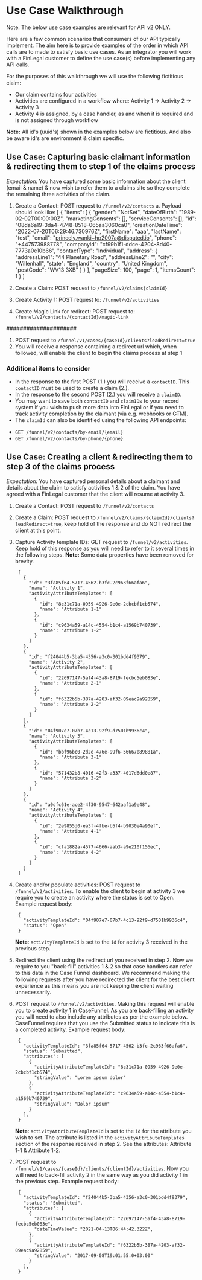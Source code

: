 # Use Case Walkthrough

Note: The below use case examples are relevant for API v2 ONLY.

Here are a few common scenarios that consumers of our API typically implement. The aim here is to provide examples of the order in which API calls are to  made to satisfy basic use cases. As an integrator you will work with a FinLegal customer to define the use case(s) before implementing any API calls.

For the purposes of this walkthrough we will use the following fictitious claim:

* Our claim contains four activities
* Activities are configured in a workflow where: Activity 1 -> Activity 2 -> Activity 3
* Activity 4 is assigned, by a case handler, as and when it is required and is not assigned through workflow

**Note:** All id's (uuid's) shown in the examples below are fictitious. And also be aware id's are environment & claim specific.

## Use Case: Capturing basic claimant information & redirecting them to step 1 of the claims process

*Expectation:* You have captured some basic information about the client (email & name) & now wish to refer them to a claims site so they complete the remaining three activities of the claim.

1. Create a Contact: POST request to `/funnel/v2/contacts`
        a. Payload should look like:
      [
      {
  "items": [
    {
      "gender": "NotSet",
      "dateOfBirth": "1989-02-02T00:00:00Z",
      "marketingConsents": [],
      "serviceConsents": [],
      "id": "08da6a19-3da4-4748-8518-065aa3060ca0",
      "creationDateTime": "2022-07-20T06:29:46.730976Z",
      "firstName": "aaa",
      "lastName": "test",
      "email": "princely.wanki+hp2007a@disputed.io",
      "phone": "+447573988778",
      "companyId": "cf99b1f1-ddce-4204-8d40-7773a0e10b66",
      "contactType": "Individual",
      "address": {
        "addressLine1": "44 Planetary Road",
        "addressLine2": "",
        "city": "Willenhall",
        "state": "England",
        "country": "United Kingdom",
        "postCode": "WV13 3XB"
      }
    }
  ],
  "pageSize": 100,
  "page": 1,
  "itemsCount": 1
}
]

3. Create a Claim: POST request to `/funnel/v2/claims{claimId}`
4. Create Activity 1: POST request to: `/funnel/v2/activities`
5. Create Magic Link for redirect: POST request to: `/funnel/v2/contacts/{contactId}/magic-link`

#####################
1. POST request to `/funnel/v1/cases/{caseId}/clients?leadRedirect=true`
2. You will receive a response containing a redirect url which, when followed, will enable the client to begin the claims process at step 1

### Additional items to consider

- In the response to the first POST (1.) you will receive a `contactID`. This `contactID` must be used to create a claim (2.). 
- In the response to the second POST (2.) you will receive a `claimID`. 
- You may want to save both `contactID` and `claimID`s to your record system if you wish to push more data into FinLegal or if you need to track activity completion by the claimant (via e.g. webhooks or GTM). 
- The `claimId` can also be identified using the following API endpoints:

* `GET /funnel/v2/contacts/by-email/{email}`
* `GET /funnel/v2/contacts/by-phone/{phone}`

## Use Case: Creating a client & redirecting them to step 3 of the claims process

*Expectation:* You have captured personal details about a claimant and details about the claim to satisfy activities 1 & 2 of the claim. You have agreed with a FinLegal customer that the client will resume at activity 3.

1. Create a Contact: POST request to `/funnel/v2/contacts`
2. Create a Claim: POST request to `/funnel/v2/claims/{claimId}/clients?leadRedirect=true`, keep hold of the response and do NOT redirect the client at this point.
3. Capture Activity template IDs: GET request to `/funnel/v2/activities`. Keep hold of this response as you will need to refer to it several times in the following steps. **Note:** Some data properties have been removed for brevity.

        [
          {
            "id": "3fa85f64-5717-4562-b3fc-2c963f66afa6",
            "name": "Activity 1",
            "activityAttributeTemplates": [
              {
                "id": "8c31c71a-0959-4926-9e0e-2cbcbf1cb574",
                "name": "Attribute 1-1"
              },
              {
                "id": "c9634a59-a14c-4554-b1c4-a1569b740739",
                "name": "Attribute 1-2"
              }
            ]
          },  
          {
            "id": "f24044b5-3ba5-4356-a3c0-301bdd4f9379",
            "name": "Activity 2",
            "activityAttributeTemplates": [
              {
                "id": "22697147-5af4-43a8-8719-fecbc5eb083e",
                "name": "Attribute 2-1"
              },
              {
                "id": "f6322b5b-387a-4203-af32-09eac9a92859",
                "name": "Attribute 2-2"
              }
            ]
          },  
          {
            "id": "04f907e7-07b7-4c13-92f9-d7501b9936c4",
            "name": "Activity 3",
            "activityAttributeTemplates": [
              {
                "id": "bbf96bc0-2d2e-476e-99f6-56667e89881a",
                "name": "Attribute 3-1"
              },
              {
                "id": "571432b8-4016-42f3-a337-4017d6dd0e87",
                "name": "Attribute 3-2"
              }
            ]
          },  
          {
            "id": "a0dfc61e-ace2-4f30-9547-642aaf1a9e48",
            "name": "Activity 4",
            "activityAttributeTemplates": [
              {
                "id": "2e9855d0-ea3f-4fbe-b5f4-b9030e4a90ef",
                "name": "Attribute 4-1"
              },
              {
                "id": "cfa1882a-4577-4666-aab3-a9e210f156ec",
                "name": "Attribute 4-2"
              }
            ]
          }
        ]

4. Create and/or populate activities: POST request to `/funnel/v2/activities`. To enable the client to begin at activity 3 we require you to create an activity where the status is set to Open. Example request body:

        {
          "activityTemplateId": "04f907e7-07b7-4c13-92f9-d7501b9936c4",
          "status": "Open"
        }
    **Note**:  `activityTemplateId` is set to the `id` for activity 3 received in the previous step.

5. Redirect the client using the redirect url you received in step 2. Now we require to you "back-fill" activities 1 & 2 so that case handlers can refer to this data in the Case Funnel dashboard. We recommend making the following requests after you have redirected the client for the best client experience as this means you are not keeping the client waiting unnecessarily.

6. POST request to `/funnel/v2/activities`. Making this request will enable you to create activity 1 in CaseFunnel. As you are back-filling an activity you will need to also include any attributes as per the example below. CaseFunnel requires that you use the Submitted status to indicate this is a completed activity. Example request body:

        {
          "activityTemplateId": "3fa85f64-5717-4562-b3fc-2c963f66afa6",
          "status": "Submitted",
          "attributes": [
            {
              "activityAttributeTemplateId": "8c31c71a-0959-4926-9e0e-2cbcbf1cb574",
              "stringValue": "Lorem ipsum dolor"
            },
            {
              "activityAttributeTemplateId": "c9634a59-a14c-4554-b1c4-a1569b740739",
              "stringValue": "Dolor ipsum"
            }
          ],
        }

    **Note**: `activityAttributeTemplateId` is set to the `id` for the attribute you wish to set. The attribute is listed in the `activityAttributeTemplates` section of the response received in step 2. See the attributes: Attribute 1-1 & Attribute 1-2.

6. POST request to `/funnel/v1/cases/{caseId}/clients/{clientId}/activities`. Now you will need to back-fill activity 2 in the same way as you did activity 1 in the previous step. Example request body:

        {
          "activityTemplateId": "f24044b5-3ba5-4356-a3c0-301bdd4f9379",
          "status": "Submitted",
          "attributes": [
            {
              "activityAttributeTemplateId": "22697147-5af4-43a8-8719-fecbc5eb083e",
              "dateTimeValue": "2021-04-13T06:44:42.322Z",
            },
            {
              "activityAttributeTemplateId": "f6322b5b-387a-4203-af32-09eac9a92859",
              "stringValue": "2017-09-08T19:01:55.0+03:00"
            }
          ],
        }
